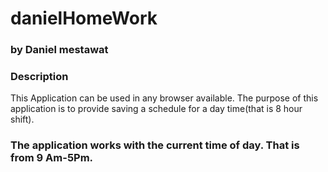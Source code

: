 # danielHomeWork
### by Daniel mestawat
### Description
This Application can be used in any browser available. The purpose of this application is to provide saving a schedule for a day time(that is 8 hour shift).
### The application works with the current time of day. That is from 9 Am-5Pm.
